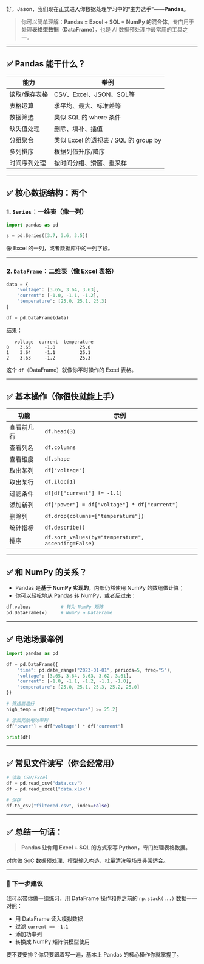 好，Jason，我们现在正式进入你数据处理学习中的“主力选手”——**Pandas**。
> 你可以简单理解：**Pandas = Excel + SQL + NumPy 的混合体**，专门用于处理**表格型数据（DataFrame）**，也是 AI 数据预处理中最常用的工具之一。

---

## ✅ Pandas 能干什么？

| 能力      | 举例                             |
| ------- | ------------------------------ |
| 读取/保存表格 | CSV、Excel、JSON、SQL等            |
| 表格运算    | 求平均、最大、标准差等                    |
| 数据筛选    | 类似 SQL 的 where 条件              |
| 缺失值处理   | 删除、填补、插值                       |
| 分组聚合    | 类似 Excel 的透视表 / SQL 的 group by |
| 多列排序    | 根据列值升序/降序                      |
| 时间序列处理  | 按时间分组、滑窗、重采样                   |

---

## ✅ 核心数据结构：两个

### 1. `Series`：一维表（像一列）

```python
import pandas as pd

s = pd.Series([3.7, 3.6, 3.5])
```

像 Excel 的一列，或者数据库中的一列字段。

---

### 2. `DataFrame`：二维表（像 Excel 表格）

```python
data = {
    "voltage": [3.65, 3.64, 3.63],
    "current": [-1.0, -1.1, -1.2],
    "temperature": [25.0, 25.1, 25.3]
}

df = pd.DataFrame(data)
```

结果：

```
   voltage  current  temperature
0    3.65     -1.0         25.0
1    3.64     -1.1         25.1
2    3.63     -1.2         25.3
```

这个 `df`（DataFrame）就像你平时操作的 Excel 表格。

---

## ✅ 基本操作（你很快就能上手）

| 功能    | 示例                                                  |
| ----- | --------------------------------------------------- |
| 查看前几行 | `df.head(3)`                                        |
| 查看列名  | `df.columns`                                        |
| 查看维度  | `df.shape`                                          |
| 取出某列  | `df["voltage"]`                                     |
| 取出某行  | `df.iloc[1]`                                        |
| 过滤条件  | `df[df["current"] != -1.1]`                         |
| 添加新列  | `df["power"] = df["voltage"] * df["current"]`       |
| 删除列   | `df.drop(columns=["temperature"])`                  |
| 统计指标  | `df.describe()`                                     |
| 排序    | `df.sort_values(by="temperature", ascending=False)` |

---

## ✅ 和 NumPy 的关系？

* Pandas 是**基于 NumPy 实现的**，内部仍然使用 NumPy 的数组做计算；
* 你可以轻松地从 Pandas 转 NumPy，或者反过来：

```python
df.values           # 转为 NumPy 矩阵
pd.DataFrame(x)     # NumPy → DataFrame
```

---

## ✅ 电池场景举例

```python
import pandas as pd

df = pd.DataFrame({
    "time": pd.date_range("2023-01-01", periods=5, freq="S"),
    "voltage": [3.65, 3.64, 3.63, 3.62, 3.61],
    "current": [-1.0, -1.1, -1.2, -1.1, -1.0],
    "temperature": [25.0, 25.1, 25.3, 25.2, 25.0]
})

# 筛选高温行
high_temp = df[df["temperature"] >= 25.2]

# 添加充放电功率列
df["power"] = df["voltage"] * df["current"]

print(df)
```

---

## ✅ 常见文件读写（你会经常用）

```python
# 读取 CSV/Excel
df = pd.read_csv("data.csv")
df = pd.read_excel("data.xlsx")

# 保存
df.to_csv("filtered.csv", index=False)
```

---

## ✅ 总结一句话：

> **Pandas 让你用 Excel + SQL 的方式来写 Python，专门处理表格数据。**

对你做 SoC 数据预处理、模型输入构造、批量清洗等场景非常适合。

---

### 🚀 下一步建议

我可以带你做一组练习，用 DataFrame 操作和你之前的 `np.stack(...)` 数据一一对照：

* 用 DataFrame 读入模拟数据
* 过滤 `current == -1.1`
* 添加功率列
* 转换成 NumPy 矩阵供模型使用

要不要安排？你只要跟着写一遍，基本上 Pandas 的核心操作你就掌握了。
